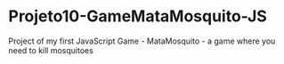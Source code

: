 # Projeto10-GameMataMosquito-JS
Project of my first JavaScript Game - MataMosquito - a game where you need to kill mosquitoes

